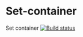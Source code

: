# Set-container
Set container [![Build status](https://ci.appveyor.com/api/projects/status/mx244l9yb28dm16q/branch/master?svg=true)](https://ci.appveyor.com/project/Pavel-A-T/set-container/branch/master)

